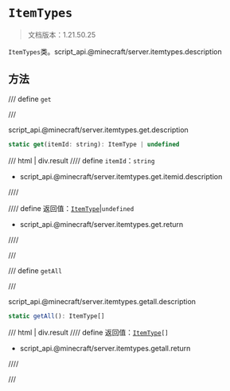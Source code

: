 # `ItemTypes`

> 文档版本：1.21.50.25

`ItemTypes`类。script_api.@minecraft/server.itemtypes.description

## 方法

/// define
`get`


///

script_api.@minecraft/server.itemtypes.get.description

```js
static get(itemId: string): ItemType | undefined
```

/// html | div.result
//// define
`itemId`：`string`

- script_api.@minecraft/server.itemtypes.get.itemid.description


////

//// define
返回值：[`ItemType`](./itemtype.md)|`undefined`

- script_api.@minecraft/server.itemtypes.get.return


////

///


/// define
`getAll`


///

script_api.@minecraft/server.itemtypes.getall.description

```js
static getAll(): ItemType[]
```

/// html | div.result
//// define
返回值：<code><a href="../itemtype/">ItemType</a>[]</code>

- script_api.@minecraft/server.itemtypes.getall.return


////

///

